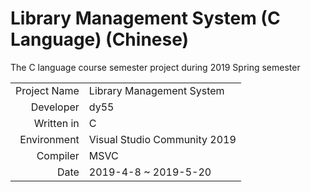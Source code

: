 # Library Management System (C Language) (Chinese)
The C language course semester project during 2019 Spring semester

|  |  |
| ---: | :--- |
| Project Name | Library Management System |
| Developer | dy55 |
| Written in | C |
| Environment | Visual Studio Community 2019 |
| Compiler | MSVC |
| Date | 2019-4-8 ~ 2019-5-20 |
